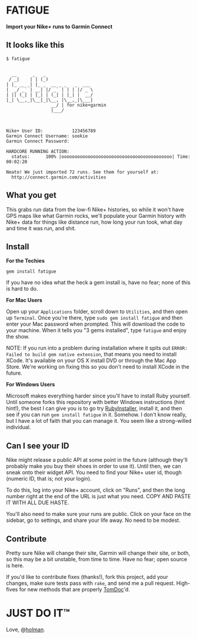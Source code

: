 # FATIGUE
**Import your Nike+ runs to Garmin Connect**

## It looks like this

    $ fatigue


      __      _   _                  
     / _|    | | (_)                 
    | |_ __ _| |_ _  __ _ _   _  ___ 
    |  _/ _` | __| |/ _` | | | |/ _ \
    | || (_| | |_| | (_| | |_| |  __/
    |_| \__,_|\__|_|\__, |\__,_|\___|
                     __/ | for nike+garmin
                     |___/               



    Nike+ User ID:           123456789
    Garmin Connect Username: sookie
    Garmin Connect Password: 

    HARDCORE RUNNING ACTION: 
      status:      100% |oooooooooooooooooooooooooooooooooooooooooo| Time: 00:02:20

    Neato! We just imported 72 runs. See them for yourself at:
      http://connect.garmin.com/activities

## What you get

This grabs run data from the low-fi Nike+ histories, so while it won't have GPS
maps like what Garmin rocks, we'll populate your Garmin history with Nike+ data
for things like distance run, how long your run took, what day and time it was
run, and shit.

## Install

**For the Techies**

    gem install fatigue

If you have no idea what the heck a gem install is, have no fear; none of this
is hard to do.

**For Mac Users**

Open up your `Applications` folder, scroll down to `Utilities`, and then open
up `Terminal`. Once you're there, type `sudo gem install fatigue` and then
enter your Mac password when prompted. This will download the code to your
machine. When it tells you "3 gems installed", type `fatigue` and enjoy the
show.

NOTE: If you run into a problem during installation where it spits out `ERROR:
Failed to build gem native extension`, that means you need to install XCode.
It's available on your OS X install DVD or through the Mac App Store. We're
working on fixing this so you don't need to install XCode in the future.

**For Windows Users**

Microsoft makes everything harder since you'll have to install Ruby yourself.
Until someone forks this repository with better Windows instructions (hint
hint!), the best I can give you is to go try
[RubyInstaller](http://rubyinstaller.org), install it, and then see if you can
run `gem install fatigue` in it. Somehow. I don't know really, but I have a lot
of faith that you can manage it. You seem like a strong-willed individual.

## Can I see your ID

Nike might release a public API at some point in the future (although they'll
probably make you buy their shoes in order to use it). Until then, we can sneak
onto their widget API. You need to find your Nike+ user id, though (numeric ID,
that is; not your login).

To do this, log into your Nike+ account, click on "Runs", and then the long
number right at the end of the URL is just what you need. COPY AND PASTE IT
WITH ALL DUE HASTE.

You'll also need to make sure your runs are public. Click on your face on the
sidebar, go to settings, and share your life away. No need to be modest.

## Contribute

Pretty sure Nike will change their site, Garmin will change their site, or
both, so this may be a bit unstable, from time to time. Have no fear; open
source is here.

If you'd like to contribute fixes (thanks!), fork this project, add your
changes, make sure tests pass with `rake`, and send me a pull request.
High-fives for new methods that are properly [TomDoc](http://tomdoc.org)'d.

# JUST DO IT™
Love, @[holman](http://twitter.com/holman).
